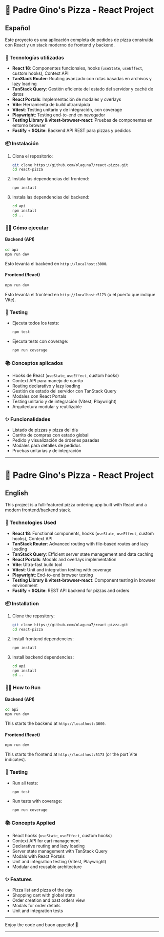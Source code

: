 ﻿# 🍕 Padre Gino's Pizza - React Project

## Español

Este proyecto es una aplicación completa de pedidos de pizza construida con React y un stack moderno de frontend y backend.

### 🚀 Tecnologías utilizadas

- **React 18**: Componentes funcionales, hooks (`useState`, `useEffect`, custom hooks), Context API
- **TanStack Router**: Routing avanzado con rutas basadas en archivos y lazy loading
- **TanStack Query**: Gestión eficiente del estado del servidor y caché de datos
- **React Portals**: Implementación de modales y overlays
- **Vite**: Herramienta de build ultrarrápida
- **Vitest**: Testing unitario y de integración, con coverage
- **Playwright**: Testing end-to-end en navegador
- **Testing Library & vitest-browser-react**: Pruebas de componentes en entorno browser
- **Fastify + SQLite**: Backend API REST para pizzas y pedidos

### 📦 Instalación

1. Clona el repositorio:
   ```sh
   git clone https://github.com/olaguna7/react-pizza.git
   cd react-pizza
   ```
2. Instala las dependencias del frontend:
   ```sh
   npm install
   ```
3. Instala las dependencias del backend:
   ```sh
   cd api
   npm install
   cd ..
   ```

### 🏃‍♂️ Cómo ejecutar

#### Backend (API)

```sh
cd api
npm run dev
```

Esto levanta el backend en `http://localhost:3000`.

#### Frontend (React)

```sh
npm run dev
```

Esto levanta el frontend en `http://localhost:5173` (o el puerto que indique Vite).

### 🧪 Testing

- Ejecuta todos los tests:
  ```sh
  npm test
  ```
- Ejecuta tests con coverage:
  ```sh
  npm run coverage
  ```

### 📚 Conceptos aplicados

- Hooks de React (`useState`, `useEffect`, custom hooks)
- Context API para manejo de carrito
- Routing declarativo y lazy loading
- Gestión de estado del servidor con TanStack Query
- Modales con React Portals
- Testing unitario y de integración (Vitest, Playwright)
- Arquitectura modular y reutilizable

### ✨ Funcionalidades

- Listado de pizzas y pizza del día
- Carrito de compras con estado global
- Pedido y visualización de órdenes pasadas
- Modales para detalles de pedidos
- Pruebas unitarias y de integración

---

# 🍕 Padre Gino's Pizza - React Project

## English

This project is a full-featured pizza ordering app built with React and a modern frontend/backend stack.

### 🚀 Technologies Used

- **React 18**: Functional components, hooks (`useState`, `useEffect`, custom hooks), Context API
- **TanStack Router**: Advanced routing with file-based routes and lazy loading
- **TanStack Query**: Efficient server state management and data caching
- **React Portals**: Modals and overlays implementation
- **Vite**: Ultra-fast build tool
- **Vitest**: Unit and integration testing with coverage
- **Playwright**: End-to-end browser testing
- **Testing Library & vitest-browser-react**: Component testing in browser environment
- **Fastify + SQLite**: REST API backend for pizzas and orders

### 📦 Installation

1. Clone the repository:
   ```sh
   git clone https://github.com/olaguna7/react-pizza.git
   cd react-pizza
   ```
2. Install frontend dependencies:
   ```sh
   npm install
   ```
3. Install backend dependencies:
   ```sh
   cd api
   npm install
   cd ..
   ```

### 🏃‍♂️ How to Run

#### Backend (API)

```sh
cd api
npm run dev
```

This starts the backend at `http://localhost:3000`.

#### Frontend (React)

```sh
npm run dev
```

This starts the frontend at `http://localhost:5173` (or the port Vite indicates).

### 🧪 Testing

- Run all tests:
  ```sh
  npm test
  ```
- Run tests with coverage:
  ```sh
  npm run coverage
  ```

### 📚 Concepts Applied

- React hooks (`useState`, `useEffect`, custom hooks)
- Context API for cart management
- Declarative routing and lazy loading
- Server state management with TanStack Query
- Modals with React Portals
- Unit and integration testing (Vitest, Playwright)
- Modular and reusable architecture

### ✨ Features

- Pizza list and pizza of the day
- Shopping cart with global state
- Order creation and past orders view
- Modals for order details
- Unit and integration tests

---

Enjoy the code and buon appetito! 🍕

---
